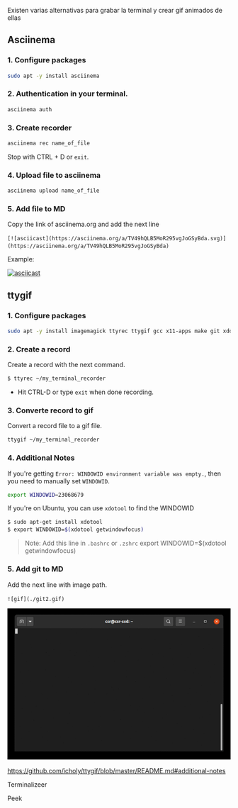 
Existen varias alternativas para grabar la terminal y crear gif animados de ellas


## Asciinema

### 1. Configure packages

``` sh
sudo apt -y install asciinema
```
### 2. Authentication in your terminal.
``` sh
asciinema auth
```

### 3. Create recorder
``` sh
asciinema rec name_of_file
```

Stop with CTRL + D or `exit`.

### 4. Upload file to asciinema

``` sh
asciinema upload name_of_file
```

### 5. Add file to MD

Copy the link of asciinema.org and add the next line

`[![asciicast](https://asciinema.org/a/TV49hQLB5MoR295vgJoGSyBda.svg)](https://asciinema.org/a/TV49hQLB5MoR295vgJoGSyBda)`

Example:

[![asciicast](https://asciinema.org/a/TV49hQLB5MoR295vgJoGSyBda.svg)](https://asciinema.org/a/TV49hQLB5MoR295vgJoGSyBda)


## ttygif

### 1. Configure packages

``` sh
sudo apt -y install imagemagick ttyrec ttygif gcc x11-apps make git xdotool
```

### 2. Create a record


Create a record with the next command.
``` sh
$ ttyrec ~/my_terminal_recorder
```

  * Hit CTRL-D or type `exit` when done recording.

### 3. Converte record to gif

Convert a record file to a gif file.

``` sh
ttygif ~/my_terminal_recorder
```

### 4. Additional Notes

If you're getting `Error: WINDOWID environment variable was empty.`, then you need to manually set `WINDOWID`.

``` sh
export WINDOWID=23068679
```

If you're on Ubuntu, you can use `xdotool` to find the WINDOWID
``` sh
$ sudo apt-get install xdotool
$ export WINDOWID=$(xdotool getwindowfocus)
```
> Note:
Add this line in `.bashrc` or `.zshrc`
export WINDOWID=$(xdotool getwindowfocus)


### 5. Add git to MD

Add the next line with image path.

`![gif](./git2.gif)`


![gif](./git2.gif)


https://github.com/icholy/ttygif/blob/master/README.md#additional-notes



Terminalizeer


Peek
